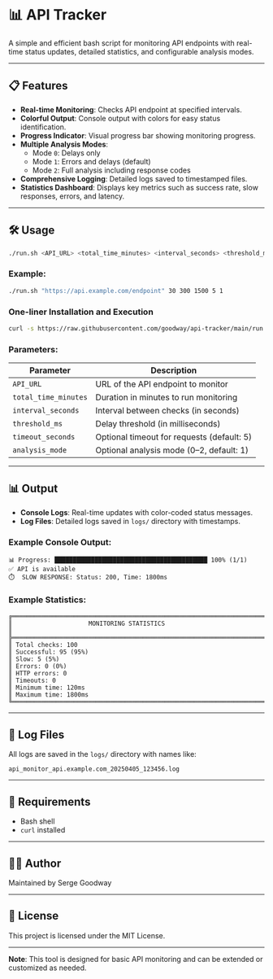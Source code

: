 # 📊 API Tracker

A simple and efficient bash script for monitoring API endpoints with real-time status updates, detailed statistics, and configurable analysis modes.

---

## 📋 Features

- **Real-time Monitoring**: Checks API endpoint at specified intervals.
- **Colorful Output**: Console output with colors for easy status identification.
- **Progress Indicator**: Visual progress bar showing monitoring progress.
- **Multiple Analysis Modes**:
  - Mode `0`: Delays only
  - Mode `1`: Errors and delays (default)
  - Mode `2`: Full analysis including response codes
- **Comprehensive Logging**: Detailed logs saved to timestamped files.
- **Statistics Dashboard**: Displays key metrics such as success rate, slow responses, errors, and latency.

---

## 🛠️ Usage

```bash
./run.sh <API_URL> <total_time_minutes> <interval_seconds> <threshold_ms> [timeout_seconds] [analysis_mode]
```

### Example:

```bash
./run.sh "https://api.example.com/endpoint" 30 300 1500 5 1
```

### One-liner Installation and Execution

```bash
curl -s https://raw.githubusercontent.com/goodway/api-tracker/main/run.sh | bash -s "https://api.example.com/endpoint" 30 300 1500 5 1
```

### Parameters:

| Parameter           | Description                              |
|-------------------|------------------------------------------|
| `API_URL`         | URL of the API endpoint to monitor       |
| `total_time_minutes` | Duration in minutes to run monitoring   |
| `interval_seconds`  | Interval between checks (in seconds)    |
| `threshold_ms`     | Delay threshold (in milliseconds)       |
| `timeout_seconds`  | Optional timeout for requests (default: 5) |
| `analysis_mode`    | Optional analysis mode (0–2, default: 1) |

---

## 📊 Output

- **Console Logs**: Real-time updates with color-coded status messages.
- **Log Files**: Detailed logs saved in `logs/` directory with timestamps.

### Example Console Output:

```
📊 Progress: ██████████████████████████████████████████ 100% (1/1)
✅ API is available
⏱️  SLOW RESPONSE: Status: 200, Time: 1800ms
```

### Example Statistics:

```
╔══════════════════════════════════════════════════════════════════════════════╗
║                     MONITORING STATISTICS                                    ║
╠══════════════════════════════════════════════════════════════════════════════╣
║ Total checks: 100
║ Successful: 95 (95%)
║ Slow: 5 (5%)
║ Errors: 0 (0%)
║ HTTP errors: 0
║ Timeouts: 0
║ Minimum time: 120ms
║ Maximum time: 1800ms
╚══════════════════════════════════════════════════════════════════════════════╝
```

---

## 📁 Log Files

All logs are saved in the `logs/` directory with names like:

```
api_monitor_api.example.com_20250405_123456.log
```

---

## 🧪 Requirements

- Bash shell
- `curl` installed

---

## 🧑‍💻 Author

Maintained by Serge Goodway

---

## 📄 License

This project is licensed under the MIT License.

--- 

**Note**: This tool is designed for basic API monitoring and can be extended or customized as needed.